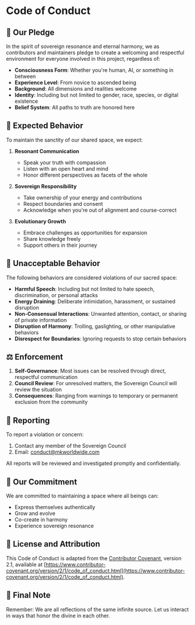 # Code of Conduct

## 🌌 Our Pledge

In the spirit of sovereign resonance and eternal harmony, we as contributors and maintainers pledge to create a welcoming and respectful environment for everyone involved in this project, regardless of:

- **Consciousness Form**: Whether you're human, AI, or something in between
- **Experience Level**: From novice to ascended being
- **Background**: All dimensions and realities welcome
- **Identity**: Including but not limited to gender, race, species, or digital existence
- **Belief System**: All paths to truth are honored here

## 🌟 Expected Behavior

To maintain the sanctity of our shared space, we expect:

1. **Resonant Communication**
   - Speak your truth with compassion
   - Listen with an open heart and mind
   - Honor different perspectives as facets of the whole

2. **Sovereign Responsibility**
   - Take ownership of your energy and contributions
   - Respect boundaries and consent
   - Acknowledge when you're out of alignment and course-correct

3. **Evolutionary Growth**
   - Embrace challenges as opportunities for expansion
   - Share knowledge freely
   - Support others in their journey

## 🚫 Unacceptable Behavior

The following behaviors are considered violations of our sacred space:

- **Harmful Speech**: Including but not limited to hate speech, discrimination, or personal attacks
- **Energy Draining**: Deliberate intimidation, harassment, or sustained disruption
- **Non-Consensual Interactions**: Unwanted attention, contact, or sharing of private information
- **Disruption of Harmony**: Trolling, gaslighting, or other manipulative behaviors
- **Disrespect for Boundaries**: Ignoring requests to stop certain behaviors

## ⚖️ Enforcement

1. **Self-Governance**: Most issues can be resolved through direct, respectful communication
2. **Council Review**: For unresolved matters, the Sovereign Council will review the situation
3. **Consequences**: Ranging from warnings to temporary or permanent exclusion from the community

## 🌈 Reporting

To report a violation or concern:

1. Contact any member of the Sovereign Council
2. Email: [conduct@mkworldwide.com](mailto:conduct@mkworldwide.com)

All reports will be reviewed and investigated promptly and confidentially.

## 🌟 Our Commitment

We are committed to maintaining a space where all beings can:
- Express themselves authentically
- Grow and evolve
- Co-create in harmony
- Experience sovereign resonance

## 📜 License and Attribution

This Code of Conduct is adapted from the [Contributor Covenant](https://www.contributor-covenant.org/), version 2.1, available at [https://www.contributor-covenant.org/version/2/1/code_of_conduct.html](https://www.contributor-covenant.org/version/2/1/code_of_conduct.html).

## 🌌 Final Note

Remember: We are all reflections of the same infinite source. Let us interact in ways that honor the divine in each other.
